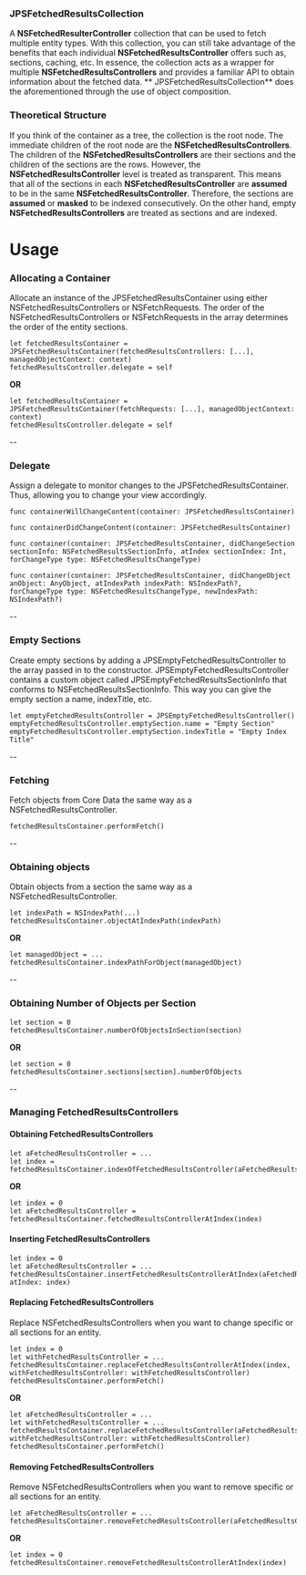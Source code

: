 ### JPSFetchedResultsCollection
A **NSFetchedResulterController** collection that can be used to fetch multiple entity types. With this collection, you can still take advantage of the benefits that each individual **NSFetchedResultsController** offers such as, sections, caching, etc. In essence, the collection acts as a wrapper for multiple **NSFetchedResultsControllers** and provides a familiar API to obtain information about the fetched data. ** JPSFetchedResultsCollection** does the aforementioned through the use of object composition.

### Theoretical Structure
If you think of the container as a tree, the collection is the root node. The immediate children of the root node are the **NSFetchedResultsControllers**. The children of the **NSFetchedResultsControllers** are their sections and the children of the sections are the rows. However, the **NSFetchedResultsController** level is treated as transparent. This means that all of the sections in each **NSFetchedResultsController** are **assumed** to be in the same **NSFetchedResultsController**. Therefore, the sections are **assumed** or **masked** to be indexed consecutively. On the other hand, empty **NSFetchedResultsControllers** are treated as sections and are indexed.

# Usage

### Allocating a Container
Allocate an instance of the JPSFetchedResultsContainer using either NSFetchedResultsControllers or NSFetchRequests. The order of the NSFetchedResultsControllers or NSFetchRequests in the array determines the order of the entity sections.

```
let fetchedResultsContainer = JPSFetchedResultsContainer(fetchedResultsControllers: [...], managedObjectContext: context)
fetchedResultsController.delegate = self
```

**OR**

```
let fetchedResultsContainer = JPSFetchedResultsContainer(fetchRequests: [...], managedObjectContext: context)
fetchedResultsController.delegate = self
```
--

### Delegate
Assign a delegate to monitor changes to the JPSFetchedResultsContainer. Thus, allowing you to change your view accordingly.
```
func containerWillChangeContent(container: JPSFetchedResultsContainer)

func containerDidChangeContent(container: JPSFetchedResultsContainer)

func container(container: JPSFetchedResultsContainer, didChangeSection sectionInfo: NSFetchedResultsSectionInfo, atIndex sectionIndex: Int, forChangeType type: NSFetchedResultsChangeType)

func container(container: JPSFetchedResultsContainer, didChangeObject anObject: AnyObject, atIndexPath indexPath: NSIndexPath?, forChangeType type: NSFetchedResultsChangeType, newIndexPath: NSIndexPath?)
```
--
### Empty Sections
Create empty sections by adding a JPSEmptyFetchedResultsController to the array passed in to the constructor. JPSEmptyFetchedResultsController contains a custom object called JPSEmptyFetchedResultsSectionInfo that conforms to NSFetchedResultsSectionInfo. This way you can give the empty section a name, indexTitle, etc.
```
let emptyFetchedResultsController = JPSEmptyFetchedResultsController()
emptyFetchedResultsController.emptySection.name = "Empty Section"
emptyFetchedResultsController.emptySection.indexTitle = "Empty Index Title"
```
--
### Fetching
Fetch objects from Core Data the same way as a NSFetchedResultsController.
```
fetchedResultsContainer.performFetch()
```
--
### Obtaining objects
Obtain objects from a section the same way as a NSFetchedResultsController.
```
let indexPath = NSIndexPath(...)
fetchedResultsContainer.objectAtIndexPath(indexPath)
```

**OR**

```
let managedObject = ...
fetchedResultsContainer.indexPathForObject(managedObject)
```
--
### Obtaining Number of Objects per Section
```
let section = 0
fetchedResultsContainer.numberOfObjectsInSection(section)
```

**OR**

```
let section = 0
fetchedResultsContainer.sections[section].numberOfObjects
```
--
### Managing FetchedResultsControllers

#### Obtaining FetchedResultsControllers
```
let aFetchedResultsController = ...
let index = fetchedResultsContainer.indexOfFetchedResultsController(aFetchedResultsController)
```

**OR**

```
let index = 0
let aFetchedResultsController = fetchedResultsContainer.fetchedResultsControllerAtIndex(index)
```

#### Inserting FetchedResultsControllers

```
let index = 0
let aFetchedResultsController = ...
fetchedResultsContainer.insertFetchedResultsControllerAtIndex(aFetchedResultsController, atIndex: index)
```

#### Replacing FetchedResultsControllers
Replace NSFetchedResultsControllers when you want to change specific or all sections for an entity.
```
let index = 0
let withFetchedResultsController = ...
fetchedResultsContainer.replaceFetchedResultsControllerAtIndex(index, withFetchedResultsController: withFetchedResultsController)
fetchedResultsContainer.performFetch()
```

**OR**

```
let aFetchedResultsController = ...
let withFetchedResultsController = ...
fetchedResultsContainer.replaceFetchedResultsController(aFetchedResultsController, withFetchedResultsController: withFetchedResultsController)
fetchedResultsContainer.performFetch()
```

#### Removing FetchedResultsControllers
Remove NSFetchedResultsControllers when you want to remove specific or all sections for an entity.
```
let aFetchedResultsController = ...
fetchedResultsContainer.removeFetchedResultsController(aFetchedResultsController)
```

**OR**

```
let index = 0
fetchedResultsContainer.removeFetchedResultsControllerAtIndex(index)
```
